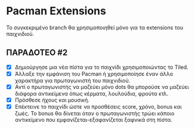 # Pacman Extensions

Το συγκεκριμένο branch θα χρησιμοποιηθεί μόνο για τα extensions του παιχνιδιού.

## ΠΑΡΑΔΟΤΕΟ #2
 - [x] Δημιούργησε μια νέα πίστα για το παιχνίδι χρησιμοποιώντας το Tiled.
 - [x] Άλλαξε την εμφάνιση του Pacman ή χρησιμοποίησε έναν άλλο χαρακτήρα για πρωταγωνιστή του παιχνιδιού.
 - [x] Αντί ο πρωταγωνιστής να μαζεύει μόνο dots θα μπορούσε να μαζεύει διάφορα αντικείμενα όπως κέρματα, λουλούδια, φρούτα κτλ.
 - [x] Πρόσθεσε ήχους και μουσική.
 - [x] Επέκτεινε το παιχνίδι ώστε να προσθέσεις score, χρόνο, bonus και ζωές. Το bonus θα δίνεται όταν ο πρωταγωνιστής τρώει κάποιο αντικείμενο που εμφανίζεται-εξαφανίζεται ξαφνικά στη πίστα.
